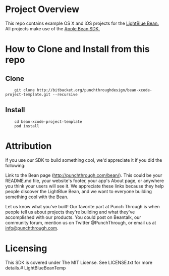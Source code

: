 Project Overview
===================
This repo contains example OS X and iOS projects for the [LightBlue Bean.](http://punchthrough.com/bean)  All projects make use of the [Apple Bean SDK.](https://github.com/PunchThrough/Bean-iOS-OSX-SDK)


How to Clone and Install from this repo
====================
## Clone
		git clone http://bitbucket.org/punchthroughdesign/bean-xcode-project-template.git --recursive

## Install
		cd bean-xcode-project-template
		pod install

Attribution
=====================
If you use our SDK to build something cool, we'd appreciate it if you did the following:

Link to the Bean page (http://punchthrough.com/bean/). This could be your README.md file, your website's footer, your app's About page, or anywhere you think your users will see it. We appreciate these links because they help people discover the LightBlue Bean, and we want to everyone building something cool with the Bean.


Let us know what you've built! Our favorite part at Punch Through is when people tell us about projects they're building and what they've accomplished with our products. You could post on Beantalk, our community forum, mention us on Twitter @PunchThrough, or email us at info@punchthrough.com.


Licensing
=======================
This SDK is covered under The MIT License. See LICENSE.txt for more details.# LightBlueBeanTemp
